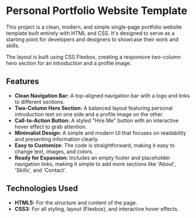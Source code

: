 # Personal Portfolio Website Template

This project is a clean, modern, and simple single-page portfolio website template built entirely with HTML and CSS. It's designed to serve as a starting point for developers and designers to showcase their work and skills.

The layout is built using CSS Flexbox, creating a responsive two-column hero section for an introduction and a profile image.

## Features

-   **Clean Navigation Bar:** A top-aligned navigation bar with a logo and links to different sections.
-   **Two-Column Hero Section:** A balanced layout featuring personal introduction text on one side and a profile image on the other.
-   **Call-to-Action Button:** A styled "Hire Me" button with an interactive hover effect to grab attention.
-   **Minimalist Design:** A simple and modern UI that focuses on readability and presenting information clearly.
-   **Easy to Customize:** The code is straightforward, making it easy to change text, images, and colors.
-   **Ready for Expansion:** Includes an empty footer and placeholder navigation links, making it simple to add more sections like 'About', 'Skills', and 'Contact'.

## Technologies Used

-   **HTML5:** For the structure and content of the page.
-   **CSS3:** For all styling, layout (Flexbox), and interactive hover effects.
